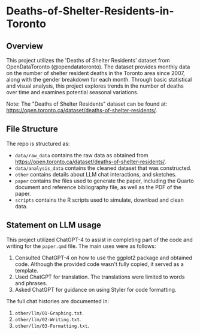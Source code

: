 # Deaths-of-Shelter-Residents-in-Toronto

## Overview

This project utilizes the 'Deaths of Shelter Residents' dataset from OpenDataToronto (@opendatatoronto). The dataset provides monthly data on the number of shelter resident deaths in the Toronto area since 2007, along with the gender breakdown for each month. Through basic statistical and visual analysis, this project explores trends in the number of deaths over time and examines potential seasonal variations.

Note: The "Deaths of Shelter Residents" dataset can be found at: https://open.toronto.ca/dataset/deaths-of-shelter-residents/.


## File Structure

The repo is structured as:

-   `data/raw_data` contains the raw data as obtained from https://open.toronto.ca/dataset/deaths-of-shelter-residents/.
-   `data/analysis_data` contains the cleaned dataset that was constructed.
-   `other` contains details about LLM chat interactions, and sketches.
-   `paper` contains the files used to generate the paper, including the Quarto document and reference bibliography file, as well as the PDF of the paper. 
-   `scripts` contains the R scripts used to simulate, download and clean data.


## Statement on LLM usage
This project utilized ChatGPT-4 to assist in completing part of the code and writing for the `paper.qmd` file. The main uses were as follows:
1. Consulted ChatGPT-4 on how to use the ggplot2 package and obtained code. Although the provided code wasn't fully copied, it served as a template.
2. Used ChatGPT for translation. The translations were limited to words and phrases.
3. Asked ChatGPT for guidance on using Styler for code formatting.

The full chat histories are documented in:
1. `other/llm/01-Graphing.txt`.
2. `other/llm/02-Writing.txt`.
3. `other/llm/03-Formatting.txt`.
